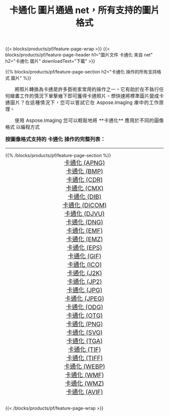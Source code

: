 ﻿---
title: 卡通化 圖片通過 net，所有支持的圖片格式 
weight: 3920
url: /zh-hant/net/cartoonify/ 
lang: zh-hant
langdirlevel: 2
locales: zh-hans,ja,it,ru,de,es,fr,nl,id,lt,pl,pt,vi,tr,ko,zh-hant,ar,hi,th,sv,cs,uk,he
description: 使用 Aspose.Imaging 你可以輕鬆地通過 net 獲取 卡通化 圖像
---

{{< blocks/products/pf/feature-page-wrap >}}
{{< blocks/products/pf/feature-page-header h1="圖片文件 卡通化 來自 net" h2="卡通化 圖片" downloadText="下載" >}}


{{% blocks/products/pf/feature-page-section  h2="卡通化 操作的所有支持格式 圖片" %}}
<p align="justify" style="text-indent:2em;font-size:15px;">
將照片轉換為卡通是許多藝術家常用的操作之一。它有助於在不執行任何繪畫工作的情況下單擊幾下即可獲得卡通照片。想快速將標準圖片變成卡通圖片？在這種情況下，您可以嘗試它在 Aspose.Imaging 庫中的工作原理。
</p>
<p align="justify" style="text-indent:2em;font-size:15px;">
使用 Aspose.Imaging 您可以輕鬆地將 **卡通化** 應用於不同的圖像格式 以編程方式
</p>
<h3 style="margin-top:16px;">
按圖像格式支持的 卡通化 操作的完整列表：
</h3>
<hr/>
{{% /blocks/products/pf/feature-page-section %}}
<div class="container-fluid productfamilypage bg-gray">
    <div class="convertypes bg-gray agp-content section">
        <div class="container">
		<div class="row other-converters" style="gap: 10px;font-size: 19px;text-align:center;">
		    <div class='col-md-3 other-converter remove-lp remove-rp'><a href="/imaging/zh-hant/net/cartoonify/apng/" style="padding:15px;">卡通化 (APNG)</a></div><div class='col-md-3 other-converter remove-lp remove-rp'><a href="/imaging/zh-hant/net/cartoonify/bmp/" style="padding:15px;">卡通化 (BMP)</a></div><div class='col-md-3 other-converter remove-lp remove-rp'><a href="/imaging/zh-hant/net/cartoonify/cdr/" style="padding:15px;">卡通化 (CDR)</a></div><div class='col-md-3 other-converter remove-lp remove-rp'><a href="/imaging/zh-hant/net/cartoonify/cmx/" style="padding:15px;">卡通化 (CMX)</a></div><div class='col-md-3 other-converter remove-lp remove-rp'><a href="/imaging/zh-hant/net/cartoonify/dib/" style="padding:15px;">卡通化 (DIB)</a></div><div class='col-md-3 other-converter remove-lp remove-rp'><a href="/imaging/zh-hant/net/cartoonify/dicom/" style="padding:15px;">卡通化 (DICOM)</a></div><div class='col-md-3 other-converter remove-lp remove-rp'><a href="/imaging/zh-hant/net/cartoonify/djvu/" style="padding:15px;">卡通化 (DJVU)</a></div><div class='col-md-3 other-converter remove-lp remove-rp'><a href="/imaging/zh-hant/net/cartoonify/dng/" style="padding:15px;">卡通化 (DNG)</a></div><div class='col-md-3 other-converter remove-lp remove-rp'><a href="/imaging/zh-hant/net/cartoonify/emf/" style="padding:15px;">卡通化 (EMF)</a></div><div class='col-md-3 other-converter remove-lp remove-rp'><a href="/imaging/zh-hant/net/cartoonify/emz/" style="padding:15px;">卡通化 (EMZ)</a></div><div class='col-md-3 other-converter remove-lp remove-rp'><a href="/imaging/zh-hant/net/cartoonify/eps/" style="padding:15px;">卡通化 (EPS)</a></div><div class='col-md-3 other-converter remove-lp remove-rp'><a href="/imaging/zh-hant/net/cartoonify/gif/" style="padding:15px;">卡通化 (GIF)</a></div><div class='col-md-3 other-converter remove-lp remove-rp'><a href="/imaging/zh-hant/net/cartoonify/ico/" style="padding:15px;">卡通化 (ICO)</a></div><div class='col-md-3 other-converter remove-lp remove-rp'><a href="/imaging/zh-hant/net/cartoonify/j2k/" style="padding:15px;">卡通化 (J2K)</a></div><div class='col-md-3 other-converter remove-lp remove-rp'><a href="/imaging/zh-hant/net/cartoonify/jp2/" style="padding:15px;">卡通化 (JP2)</a></div><div class='col-md-3 other-converter remove-lp remove-rp'><a href="/imaging/zh-hant/net/cartoonify/jpg/" style="padding:15px;">卡通化 (JPG)</a></div><div class='col-md-3 other-converter remove-lp remove-rp'><a href="/imaging/zh-hant/net/cartoonify/jpeg/" style="padding:15px;">卡通化 (JPEG)</a></div><div class='col-md-3 other-converter remove-lp remove-rp'><a href="/imaging/zh-hant/net/cartoonify/odg/" style="padding:15px;">卡通化 (ODG)</a></div><div class='col-md-3 other-converter remove-lp remove-rp'><a href="/imaging/zh-hant/net/cartoonify/otg/" style="padding:15px;">卡通化 (OTG)</a></div><div class='col-md-3 other-converter remove-lp remove-rp'><a href="/imaging/zh-hant/net/cartoonify/png/" style="padding:15px;">卡通化 (PNG)</a></div><div class='col-md-3 other-converter remove-lp remove-rp'><a href="/imaging/zh-hant/net/cartoonify/svg/" style="padding:15px;">卡通化 (SVG)</a></div><div class='col-md-3 other-converter remove-lp remove-rp'><a href="/imaging/zh-hant/net/cartoonify/tga/" style="padding:15px;">卡通化 (TGA)</a></div><div class='col-md-3 other-converter remove-lp remove-rp'><a href="/imaging/zh-hant/net/cartoonify/tif/" style="padding:15px;">卡通化 (TIF)</a></div><div class='col-md-3 other-converter remove-lp remove-rp'><a href="/imaging/zh-hant/net/cartoonify/tiff/" style="padding:15px;">卡通化 (TIFF)</a></div><div class='col-md-3 other-converter remove-lp remove-rp'><a href="/imaging/zh-hant/net/cartoonify/webp/" style="padding:15px;">卡通化 (WEBP)</a></div><div class='col-md-3 other-converter remove-lp remove-rp'><a href="/imaging/zh-hant/net/cartoonify/wmf/" style="padding:15px;">卡通化 (WMF)</a></div><div class='col-md-3 other-converter remove-lp remove-rp'><a href="/imaging/zh-hant/net/cartoonify/wmz/" style="padding:15px;">卡通化 (WMZ)</a></div><div class='col-md-3 other-converter remove-lp remove-rp'><a href="/imaging/zh-hant/net/cartoonify/avif/" style="padding:15px;">卡通化 (AVIF)</a></div>
                </div>
        </div>
    </div>
</div>
<br/>

{{< /blocks/products/pf/feature-page-wrap >}}
